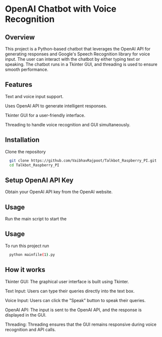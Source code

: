 
# OpenAI Chatbot with Voice Recognition




## Overview
This project is a Python-based chatbot that leverages the OpenAI API for generating responses and Google's Speech Recognition library for voice input. The user can interact with the chatbot by either typing text or speaking. The chatbot runs in a Tkinter GUI, and threading is used to ensure smooth performance.

## Features
Text and voice input support.

Uses OpenAI API to generate intelligent responses.

Tkinter GUI for a user-friendly interface.

Threading to handle voice recognition and GUI simultaneously.
## Installation
Clone the repository


```bash
  git clone https://github.com/VaibhavRajpoot/Talkbot_Raspberry_PI.git
  cd Talkbot_Raspberry_PI
```
    
## Setup OpenAI API Key
Obtain your OpenAI API key from the OpenAI website.
## Usage
Run the main script to start the 
## Usage 

To run this project run

```bash
  python mainfile(1).py
```


## How it works
Tkinter GUI: The graphical user interface is built using Tkinter.

Text Input: Users can type their queries directly into the text box.

Voice Input: Users can click the "Speak" button to speak their queries.

OpenAI API: The input is sent to the OpenAI API, and the response is displayed in the GUI.

Threading: Threading ensures that the GUI remains responsive during voice recognition and API calls.
